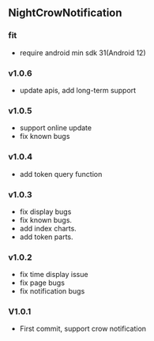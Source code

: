 ## NightCrowNotification

### fit

* require android min sdk 31(Android 12)

### v1.0.6

* update apis, add long-term support

### v1.0.5

* support online update
* fix known bugs

### v1.0.4

* add token query function

### v1.0.3

* fix display bugs
* fix known bugs.
* add index charts.
* add token parts.

### v1.0.2

* fix time display issue
* fix page bugs
* fix notification bugs

### V1.0.1

* First commit, support crow notification
